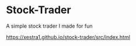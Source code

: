 # Stock-Trader

A simple stock trader I made for fun

https://xestra1.github.io/stock-trader/src/index.html
